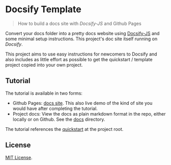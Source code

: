 # Docsify Template
> How to build a docs site with _Docsify-JS_ and Github Pages

Convert your docs folder into a pretty docs website using [Docsify-JS](https://docsify.js.org/) and some minimal setup instructions. This project's doc site itself running on _Docsify_.

This project aims to use easy instructions for newcomers to Docsify and also includes as little effort as possible to get the quickstart / template project copied into your own project.

## Tutorial

The tutorial is available in two forms:

- Github Pages: [docs site](https://michaelcurrin.github.io/docsify-template/#/). This also live demo of the kind of site you would have after completing the tutorial.
- Project docs: View the docs as plain markdown format in the repo, either locally or on Github. See the [docs](/docs) directory.

The tutorial references the [quickstart](/quickstart) at the project root.

## License

[MIT License](/LICENSE).
